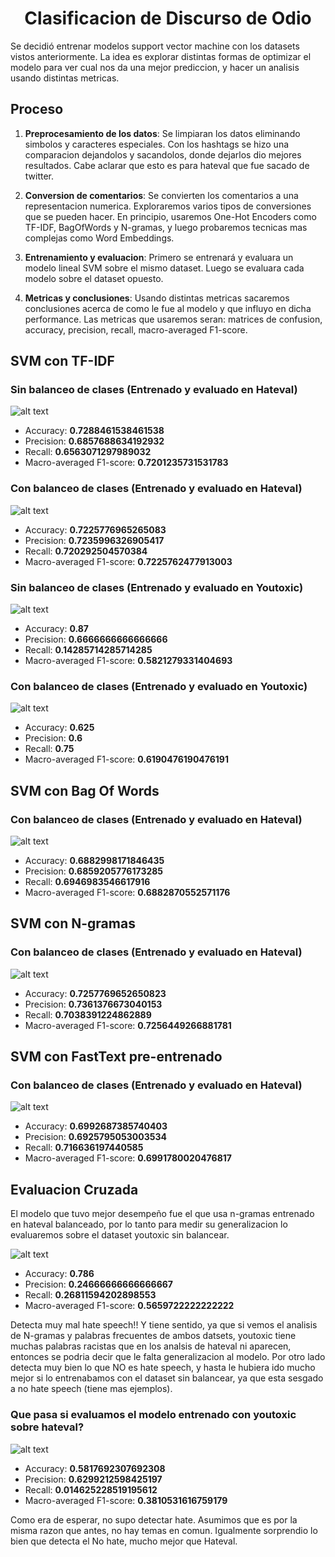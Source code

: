 <center><h1>Clasificacion de Discurso de Odio</h1></center>

Se decidió entrenar modelos support vector machine con los datasets vistos anteriormente. La idea es explorar distintas formas de optimizar el modelo para ver cual nos da una mejor prediccion, y hacer un analisis usando distintas metricas. 

## Proceso

1. **Preprocesamiento de los datos**: Se limpiaran los datos eliminando simbolos y caracteres especiales. Con los hashtags se hizo una comparacion dejandolos y sacandolos, donde dejarlos dio mejores resultados. Cabe aclarar que esto es para hateval que fue sacado de twitter.

2. **Conversion de comentarios**: Se convierten los comentarios a una representacion numerica. Exploraremos varios tipos de conversiones que se pueden hacer. En principio, usaremos One-Hot Encoders como TF-IDF, BagOfWords y N-gramas, y luego probaremos tecnicas mas complejas como Word Embeddings.    

3. **Entrenamiento y evaluacion**: Primero se entrenará y evaluara un modelo lineal SVM sobre el mismo dataset. Luego se evaluara cada modelo sobre el dataset opuesto.   

4. **Metricas y conclusiones**: Usando distintas metricas sacaremos conclusiones acerca de como le fue al modelo y que influyo en dicha performance. Las metricas que usaremos seran: matrices de confusion, accuracy, precision, recall, macro-averaged F1-score. 


## SVM con TF-IDF

### Sin balanceo de clases (Entrenado y evaluado en Hateval)

![alt text](imagenes/hateval_crudo_tf.png "Title")

* Accuracy: **0.7288461538461538**    
* Precision: **0.6857688634192932**  
* Recall: **0.6563071297989032** 
* Macro-averaged F1-score: **0.7201235731531783** 

### Con balanceo de clases (Entrenado y evaluado en Hateval)

![alt text](imagenes/hateval_balanceado_tf.png "Title")

* Accuracy: **0.7225776965265083**
* Precision: **0.7235996326905417**
* Recall: **0.720292504570384**
* Macro-averaged F1-score: **0.7225762477913003**

### Sin balanceo de clases (Entrenado y evaluado en Youtoxic)

![alt text](imagenes/youtoxic_crudo_tf.png "Title")

* Accuracy: **0.87**
* Precision: **0.6666666666666666**
* Recall: **0.14285714285714285**
* Macro-averaged F1-score: **0.5821279331404693**

### Con balanceo de clases (Entrenado y evaluado en Youtoxic)

![alt text](imagenes/youtoxic_balanceado_tf.png "Title")

* Accuracy: **0.625**
* Precision: **0.6**
* Recall: **0.75**
* Macro-averaged F1-score: **0.6190476190476191**

## SVM con Bag Of Words

### Con balanceo de clases (Entrenado y evaluado en Hateval)

![alt text](imagenes/hateval_balanceado_bow.png "Title")

* Accuracy: **0.6882998171846435**
* Precision: **0.6859205776173285**
* Recall: **0.6946983546617916**
* Macro-averaged F1-score: **0.6882870552571176**

## SVM con N-gramas

### Con balanceo de clases (Entrenado y evaluado en Hateval)

![alt text](imagenes/hateval_balanceado_ngram.png "Title")

* Accuracy: **0.7257769652650823**
* Precision: **0.7361376673040153**
* Recall: **0.7038391224862889**
* Macro-averaged F1-score: **0.7256449266881781**

## SVM con FastText pre-entrenado 

### Con balanceo de clases (Entrenado y evaluado en Hateval)

![alt text](imagenes/hateval_balanceado_ftext.png "Title")

* Accuracy: **0.6992687385740403**
* Precision: **0.6925795053003534**
* Recall: **0.716636197440585**
* Macro-averaged F1-score: **0.6991780020476817**

## Evaluacion Cruzada
El modelo que tuvo mejor desempeño fue el que usa n-gramas entrenado en hateval balanceado, por lo tanto para medir su generalizacion lo evaluaremos sobre el dataset youtoxic sin balancear.

![alt text](imagenes/hateval_balanceado_ngram_yt.png "Title")

* Accuracy: **0.786**
* Precision: **0.24666666666666667**
* Recall: **0.26811594202898553**
* Macro-averaged F1-score: **0.5659722222222222**

Detecta muy mal hate speech!! Y tiene sentido, ya que si vemos el analisis de N-gramas y palabras frecuentes de ambos datsets, youtoxic tiene muchas palabras racistas que en los analsis de hateval ni aparecen, entonces se podria decir que le falta generalizacion al modelo. Por otro lado detecta muy bien lo que NO es hate speech, y hasta le hubiera ido mucho mejor si lo entrenabamos con el dataset sin balancear, ya que esta sesgado a no hate speech (tiene mas ejemplos).

### Que pasa si evaluamos el modelo entrenado con youtoxic sobre hateval?

![alt text](imagenes/youtoxic_ngram_hval.png "Title")

* Accuracy: **0.5817692307692308**
* Precision: **0.6299212598425197**
* Recall: **0.014625228519195612**
* Macro-averaged F1-score: **0.3810531616759179**

Como era de esperar, no supo detectar hate. Asumimos que es por la misma razon que antes, no hay temas en comun. Igualmente sorprendio lo bien que detecta el No hate, mucho mejor que Hateval.